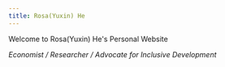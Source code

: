 ```yaml
---
title: Rosa(Yuxin) He
---
```


  Welcome to Rosa(Yuxin) He's Personal Website

  *Economist / Researcher / Advocate for Inclusive Development*
